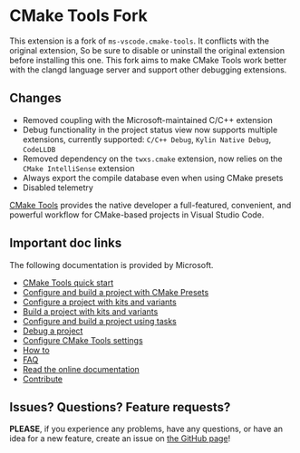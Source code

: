 # CMake Tools Fork

This extension is a fork of `ms-vscode.cmake-tools`. It conflicts with the original extension, So be sure to disable or uninstall the original extension before installing this one. This fork aims to make CMake Tools work better with the clangd language server and support other debugging extensions.

## Changes

- Removed coupling with the Microsoft-maintained C/C++ extension
- Debug functionality in the project status view now supports multiple extensions, currently supported: `C/C++ Debug`, `Kylin Native Debug`, `CodeLLDB`
- Removed dependency on the `twxs.cmake` extension, now relies on the `CMake IntelliSense` extension
- Always export the compile database even when using CMake presets
- Disabled telemetry

[CMake Tools](https://marketplace.visualstudio.com/items?itemName=KylinIdeTeam.kylin-cmake-tools) provides the native developer a full-featured, convenient, and powerful workflow for CMake-based projects in Visual Studio Code.

## Important doc links

The following documentation is provided by Microsoft.

- [CMake Tools quick start](https://code.visualstudio.com/docs/cpp/CMake-linux)
- [Configure and build a project with CMake Presets](docs/cmake-presets.md)
- [Configure a project with kits and variants](docs/how-to.md#configure-a-project)
- [Build a project with kits and variants](docs/how-to.md#build-a-project)
- [Configure and build a project using tasks](docs/tasks.md)
- [Debug a project](docs/how-to.md#debug-a-project)
- [Configure CMake Tools settings](docs/cmake-settings.md)
- [How to](docs/how-to.md)
- [FAQ](docs/faq.md)
- [Read the online documentation](docs/README.md)
- [Contribute](CONTRIBUTING.md)

## Issues? Questions? Feature requests?

**PLEASE**, if you experience any problems, have any questions, or have an idea
for a new feature, create an issue on [the GitHub page](https://github.com/quanzhuo/vscode-cmake-tools)!
